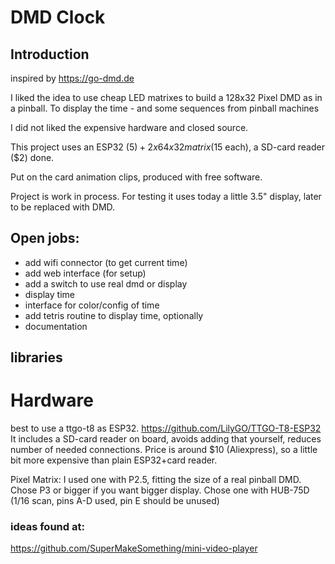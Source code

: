 # DMD Clock

## Introduction
inspired by https://go-dmd.de

I liked the idea to use cheap LED matrixes to build a 128x32 Pixel DMD as in a pinball.
To display the time - and some sequences from pinball machines

I did not liked the expensive hardware and closed source.

This project uses an ESP32 ($5) + 2 x 64x32 matrix ($15 each), a SD-card reader ($2) done.

Put on the card animation clips, produced with free software.

Project is work in process.
For testing it uses today a little 3.5" display, later to be replaced with DMD.

## Open jobs:
- add wifi connector (to get current time)
- add web interface (for setup)
- add a switch to use real dmd or display
- display time
- interface for color/config of time
- add tetris routine to display time, optionally
- documentation

## libraries

# Hardware
best to use a ttgo-t8 as ESP32.
https://github.com/LilyGO/TTGO-T8-ESP32
It includes a SD-card reader on board, avoids adding that yourself, reduces number of needed connections.
Price is around $10 (Aliexpress), so a little bit more expensive than plain ESP32+card reader.

Pixel Matrix: I used one with P2.5, fitting the size of a real pinball DMD.
Chose P3 or bigger if you want bigger display.
Chose one with HUB-75D (1/16 scan, pins A-D used, pin E should be unused)

### ideas found at:
https://github.com/SuperMakeSomething/mini-video-player
